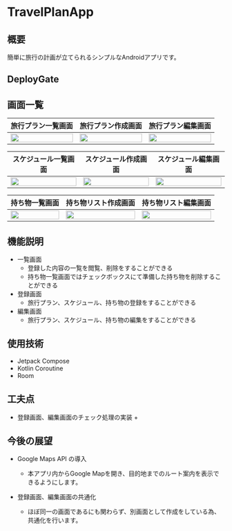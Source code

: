 # TravelPlanApp
## 概要
簡単に旅行の計画が立てられるシンプルなAndroidアプリです。

## DeployGate

## 画面一覧
|旅行プラン一覧画面|旅行プラン作成画面|旅行プラン編集画面|
|---|---|---|
|<img src="https://github.com/KoheiTetsuka/TravelPlanApp/assets/58130056/f6783e22-fd60-4683-bb1f-7d426a3db9ca" width="100%">|<img src="https://github.com/KoheiTetsuka/TravelPlanApp/assets/58130056/c828e704-2cd6-4bdd-818d-5a93db070e24" width="100%">|<img src="https://github.com/KoheiTetsuka/TravelPlanApp/assets/58130056/0bd8e14a-692e-4970-9ca6-7f6f46ec6f06" width="100%">|

|スケジュール一覧画面|スケジュール作成画面|スケジュール編集画面|
|---|---|---|
|<img src="https://github.com/KoheiTetsuka/TravelPlanApp/assets/58130056/5cbd51d3-6708-4c0f-9de0-18b1b292111f" width="100%">|<img src="https://github.com/KoheiTetsuka/TravelPlanApp/assets/58130056/8d876011-2909-46dc-a461-3b59aced795a" width="100%">|<img src="https://github.com/KoheiTetsuka/TravelPlanApp/assets/58130056/c497fe6b-e1e8-43e4-a8cd-995672457793" width="100%">|

|持ち物一覧画面|持ち物リスト作成画面|持ち物リスト編集画面|
|---|---|---|
|<img src="https://github.com/KoheiTetsuka/TravelPlanApp/assets/58130056/c4e32cbe-8310-4a28-90f3-09e2be426545" width="100%">|<img src="https://github.com/KoheiTetsuka/TravelPlanApp/assets/58130056/57524d33-4ec7-4418-a74c-2b60204c407c" width="100%">|<img src="https://github.com/KoheiTetsuka/TravelPlanApp/assets/58130056/18d650b3-22c5-4427-9e57-5cfa25f2b815" width="100%">|

## 機能説明
+ 一覧画面
  + 登録した内容の一覧を閲覧、削除をすることができる
  + 持ち物一覧画面ではチェックボックスにて準備した持ち物を削除することができる
+ 登録画面
  + 旅行プラン、スケジュール、持ち物の登録をすることができる
+ 編集画面
  + 旅行プラン、スケジュール、持ち物の編集をすることができる

## 使用技術
+ Jetpack Compose
+ Kotlin Coroutine
+ Room

## 工夫点
+ 登録画面、編集画面のチェック処理の実装
  +　 

## 今後の展望
+ Google Maps API の導入
  + 本アプリ内からGoogle Mapを開き、目的地までのルート案内を表示できるようにします。

+ 登録画面、編集画面の共通化
  + ほぼ同一の画面であるにも関わらず、別画面として作成をしている為、共通化を行います。
